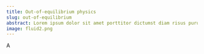 ```yaml
---
title: Out-of-equilibrium physics
slug: out-of-equilibrium
abstract: Lorem ipsum dolor sit amet porttitor dictumst diam risus purus venenatis tempor. Ultricies dui praesent porttitor risus suspendisse mi proin curabitur do.
image: fluid2.png
---
```


A